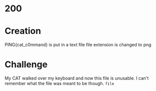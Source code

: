 # 200

# Creation
PING{cat_c0mmand} is put in a text file
file extension is changed to png

# Challenge
My CAT walked over my keyboard and now this file is unusable. I can't remember what the file was meant to be though.
`file`